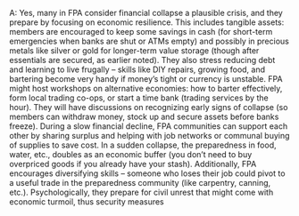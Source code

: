 A: Yes, many in FPA consider financial collapse a plausible crisis, and they prepare by focusing on economic resilience. This includes tangible assets: members are encouraged to keep some savings in cash (for short-term emergencies when banks are shut or ATMs empty) and possibly in precious metals like silver or gold for longer-term value storage (though after essentials are secured, as earlier noted). They also stress reducing debt and learning to live frugally – skills like DIY repairs, growing food, and bartering become very handy if money’s tight or currency is unstable. FPA might host workshops on alternative economies: how to barter effectively, form local trading co-ops, or start a time bank (trading services by the hour). They will have discussions on recognizing early signs of collapse (so members can withdraw money, stock up and secure assets before banks freeze). During a slow financial decline, FPA communities can support each other by sharing surplus and helping with job networks or communal buying of supplies to save cost. In a sudden collapse, the preparedness in food, water, etc., doubles as an economic buffer (you don’t need to buy overpriced goods if you already have your stash). Additionally, FPA encourages diversifying skills – someone who loses their job could pivot to a useful trade in the preparedness community (like carpentry, canning, etc.). Psychologically, they prepare for civil unrest that might come with economic turmoil, thus security measures